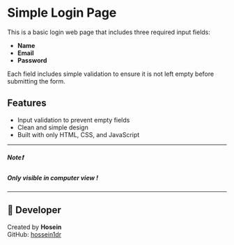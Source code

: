 # Simple Login Page

This is a basic login web page that includes three required input fields:

- **Name**
- **Email**
- **Password**

Each field includes simple validation to ensure it is not left empty before submitting the form.

## Features

- Input validation to prevent empty fields
- Clean and simple design
- Built with only HTML, CSS, and JavaScript
---
##### **Note❗**
##### **Only visible in computer view !**
---

## 👤 Developer

Created by **Hosein**  
GitHub: [hossein1dr](https://github.com/hossein1dr)

